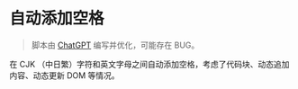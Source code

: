 # 自动添加空格

> 脚本由 [ChatGPT](https://chat.openai.com/chat) 编写并优化，可能存在 BUG。

在 CJK （中日繁）字符和英文字母之间自动添加空格，考虑了代码块、动态追加内容、动态更新 DOM 等情况。
